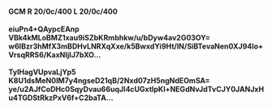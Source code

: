 #### GCM R 20/0c/400 L 20/0c/400
**eiuPn4+QAypcEAnp**<br/>**VBk4kMLoBMZ1xau9iSZbKRmbhkw/u/bDyw4av2G03OY=**<br/>**w6IBzr3hMfX3mBDHvLNRXqXxe/k5BwxdYi9Ht/lN/SiBTevaNen0XJ94Io+VrsqRRS6/KaxNIjIJ7bXO...**<br/><br/>
**TylHagVUpvaLjYp5**<br/>**K8U1dsMeN0IM7y4ngseD21qB/2Nxd07zH5ngNdEOmSA=**<br/>**ye/u2AJfCoDHc0SqyDvau66uqJI4cUGxtIpKl+NEGdNvJdTvCJY0JANJxHu4TGDStRkzPxV6f+C2baTA...**